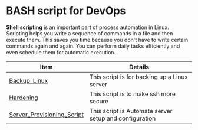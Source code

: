 # BASH script for DevOps 

**Shell scripting** is an important part of process automation in Linux. Scripting helps you write a sequence of commands in a file and then execute them.
This saves you time because you don't have to write certain commands again and again. You can perform daily tasks efficiently and even schedule them for automatic execution.


| Item | Details |
|--|--|
| [Backup_Linux](https://github.com/majidroodi/DevOps_ToolBox/blob/main/Bash/Backup_Linux.sh) | This script is for backing up a Linux server |
| [Hardening](https://github.com/majidroodi/DevOps_ToolBox/blob/main/Bash/hardening.sh) | This script is to make ssh more secure |
| [Server_Provisioning_Script](https://github.com/majidroodi/DevOps_ToolBox/blob/main/Server_Provisioning.sh) | This script is Automate server setup and configuration |